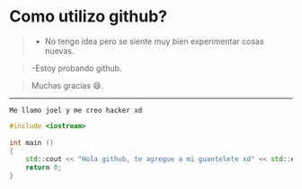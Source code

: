 # Como utilizo github?
> - No tengo idea pero se siente muy bien experimentar cosas nuevas.

> -Estoy probando github.

> Muchas gracias :smile:.

------------

`Me llamo joel y me creo hacker xd`
```cpp
#include <iostream>
 
int main () 
{
	std::cout << "Hola github, te agregue a mi guantelete xd" << std::endl;
    return 0;
}
```